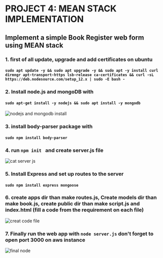 # PROJECT 4: MEAN STACK IMPLEMENTATION

## Implement a simple Book Register web form using MEAN stack

### 1. first of all update, upgrade and add certificates on ubuntu 
#### ```sudo apt update -y && sudo apt upgrade -y && sudo apt -y install curl dirmngr apt-transport-https lsb-release ca-certificates && curl -sL https://deb.nodesource.com/setup_12.x | sudo -E bash - ```

### 2. Install node.js and mongoDB with
#### ```sudo apt-get install -y nodejs && sudo apt install -y mongodb ```

![nodejs and mongodb install](https://user-images.githubusercontent.com/55023518/163662833-8d685bdf-12f6-455d-9833-6dbd8f46ddc4.jpg)


### 3. install body-parser package with 
#### ```sudo npm install body-parser```

### 4. run  ```npm init ``` and create server.js file

![cat server js](https://user-images.githubusercontent.com/55023518/163662854-3d52aa3c-1023-4b03-ab9c-ddb1a5f42794.jpg)

### 5. Install Express and set up routes to the server
#### ```sudo npm install express mongoose```

### 6. create apps dir than make routes.js, Create models dir than make book.js, create public dir than make script.js and index.html (fill a code from the requirement on each file)

![creat code file](https://user-images.githubusercontent.com/55023518/163663107-e4738a30-05e3-4146-8b38-7df016d36c45.jpg)

### 7. Finally run the web app with ```node server.js``` don't forget to open port 3000 on aws instance

![final node](https://user-images.githubusercontent.com/55023518/163663822-15304b2b-cca1-44b0-b056-02840611e750.jpg)






